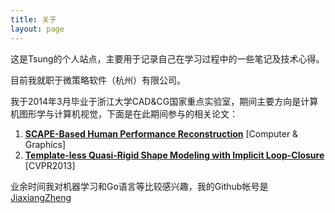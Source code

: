 ```yaml
---
title: 关于
layout: page
---
```


这是Tsung的个人站点，主要用于记录自己在学习过程中的一些笔记及技术心得。

目前我就职于微策略软件（杭州）有限公司。

我于2014年3月毕业于浙江大学CAD&CG国家重点实验室，期间主要方向是计算机图形学与计算机视觉，下面是在此期间参与的相关论文：

1. [**SCAPE-Based Human Performance Reconstruction**](/attachments/SCAPE.pdf) [Computer & Graphics]
2. [**Template-less Quasi-Rigid Shape Modeling with Implicit Loop-Closure**](/attachments/QuasiRigid.pdf) [CVPR2013]

业余时间我对机器学习和Go语言等比较感兴趣，我的Github帐号是[JiaxiangZheng](https://github.com/JiaxiangZheng)


